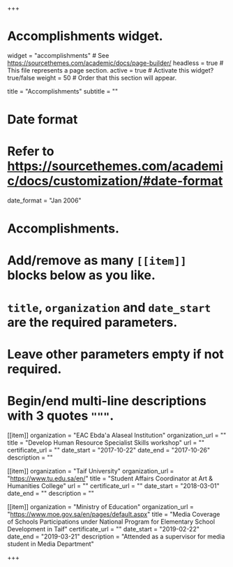 +++
# Accomplishments widget.
widget = "accomplishments"  # See https://sourcethemes.com/academic/docs/page-builder/
headless = true  # This file represents a page section.
active = true  # Activate this widget? true/false
weight = 50  # Order that this section will appear.

title = "Accomplish&shy;ments"
subtitle = ""

# Date format
#   Refer to https://sourcethemes.com/academic/docs/customization/#date-format
date_format = "Jan 2006"

# Accomplishments.
#   Add/remove as many `[[item]]` blocks below as you like.
#   `title`, `organization` and `date_start` are the required parameters.
#   Leave other parameters empty if not required.
#   Begin/end multi-line descriptions with 3 quotes `"""`.

[[item]]
  organization = "EAC Ebda'a Alaseal Institution"
  organization_url = ""
  title = "Develop Human Resource Specialist Skills workshop"
  url = ""
  certificate_url = ""
  date_start = "2017-10-22"
  date_end = "2017-10-26"
  description = ""

[[item]]
  organization = "Taif University"
  organization_url = "https://www.tu.edu.sa/en/"
  title = "Student Affairs Coordinator at Art & Humanities College"
  url = ""
  certificate_url = ""
  date_start = "2018-03-01"
  date_end = ""
  description = ""

[[item]]
  organization = "Ministry of Education"
  organization_url = "https://www.moe.gov.sa/en/pages/default.aspx"
  title = "Media Coverage of Schools Participations under National Program for Elementary School Development in Taif"
  certificate_url = ""
  date_start = "2019-02-22"
  date_end = "2019-03-21"
  description = "Attended as a supervisor for media student in Media Department"

+++
